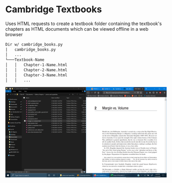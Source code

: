 # Cambridge Textbooks
Uses HTML requests to create a textbook folder containing the textbook's chapters as HTML documents which can be viewed offline in a web browser
```
Dir w/ cambridge_books.py
|   cambridge_books.py
│   ...
└───Textbook-Name
│   │   Chapter-1-Name.html
│   │   Chapter-2-Name.html
│   │   Chapter-3-Name.html
│   │   ...
```
![alt text](https://github.com/treatmesubj/UoC_Books/blob/master/Screenshot%20(4).png)
